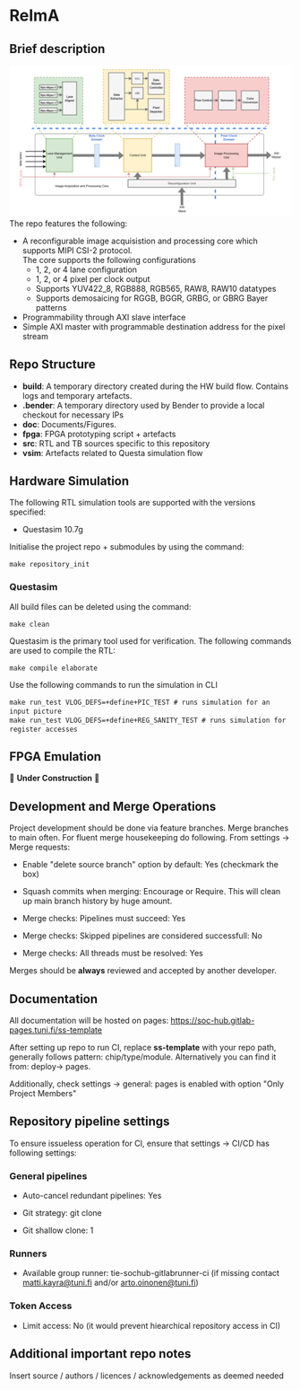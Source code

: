 # ReImA

## Brief description
<img src="doc/figures/IAP_core.drawio.png">
The repo features the following:</br>

* A reconfigurable image acquisistion and processing core which supports MIPI CSI-2 protocol.</br>
    The core supports the following configurations</br>
    - 1, 2, or 4 lane configuration
    - 1, 2, or 4 pixel per clock output
    - Supports YUV422_8, RGB888, RGB565, RAW8, RAW10 datatypes
    - Supports demosaicing for RGGB, BGGR, GRBG, or GBRG Bayer patterns
* Programmability through AXI slave interface
* Simple AXI master with programmable destination address for the pixel stream

## Repo Structure

- **build**: A temporary directory created during the HW build flow. Contains logs and temporary artefacts.
- **.bender**: A temporary directory used by Bender to provide a local checkout for necessary IPs
- **doc**: Documents/Figures.
- **fpga**: FPGA prototyping script + artefacts
- **src**: RTL and TB sources specific to this repository
- **vsim**: Artefacts related to Questa simulation flow
  
## Hardware Simulation
The following RTL simulation tools are supported with the versions specified:
- Questasim 10.7g

Initialise the project repo + submodules by using the command:

```
make repository_init
``` 

### Questasim

All build files can be deleted using the command:
```
make clean
```

Questasim is the primary tool used for verification. The following commands are used to compile the RTL:
```
make compile elaborate
```

Use the following commands to run the simulation in CLI
```
make run_test VLOG_DEFS=+define+PIC_TEST # runs simulation for an input picture
make run_test VLOG_DEFS=+define+REG_SANITY_TEST # runs simulation for register accesses
```

## FPGA Emulation

🚧 **Under Construction** 🚧


## Development and Merge Operations

Project development should be done via feature branches. Merge branches to main often. For fluent merge housekeeping do following. From settings -> Merge requests:

* Enable "delete source branch" option by default: Yes (checkmark the box)

* Squash commits when merging: Encourage or Require. This will clean up main branch history by huge amount.

* Merge checks: Pipelines must succeed: Yes

* Merge checks: Skipped pipelines are considered successfull: No

* Merge checks: All threads must be resolved: Yes

Merges should be **always** reviewed and accepted by another developer.

## Documentation

All documentation will be hosted on pages: https://soc-hub.gitlab-pages.tuni.fi/ss-template

After setting up repo to run CI, replace **ss-template** with your repo path, generally follows pattern: chip/type/module. Alternatively you can find it from: deploy-> pages.

Additionally, check settings -> general: pages is enabled with option "Only Project Members"

## Repository pipeline settings

To ensure issueless operation for CI, ensure that settings -> CI/CD has following settings:

### General pipelines

* Auto-cancel redundant pipelines: Yes 

* Git strategy: git clone

* Git shallow clone: 1

### Runners 

* Available group runner: tie-sochub-gitlabrunner-ci (if missing contact matti.kayra@tuni.fi and/or arto.oinonen@tuni.fi) 

### Token Access

* Limit access: No (it would prevent hiearchical repository access in CI)



## Additional important repo notes

Insert source / authors / licences / acknowledgements as deemed needed
